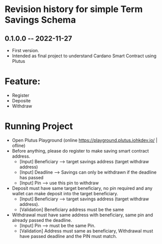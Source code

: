 # Revision history for simple Term Savings Schema

## 0.1.0.0 -- 2022-11-27

* First version.
* Intended as final project to understand Cardano Smart Contract using Plutus

# Feature:
* Register
* Deposite
* Withdraw

# Running Project
* Open Plutus Playground (online https://playground.plutus.iohkdev.io/ | ofline)
* Before anything, please do register to make saving smart contract address.
  - [Input] Beneficiary --> target savings address (target withdraw address)
  - [Input] Deadline --> Savings can only be withdrawn if the deadline has passed
  - [Input] Pin --> use this pin to withdraw
* Deposit must have same target beneficiary, no pin required and any wallet can make deposit into the target beneficiary.
  - [Input] Beneficiary --> target savings address (target withdraw address).
  - [Validation] Beneficiary address must be the same
* Withdrawal must have same address with beneficiary, same pin and already passed the deadline.
  - [Input] Pin --> must be the same Pin.
  - [Validation] Address must same as beneficiary, Withdrawal must have passed deadline and the PIN must match.
